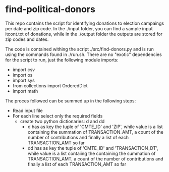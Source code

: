 # find-political-donors

This repo contains the script for identifying donations to election campaings per date and zip code. In the ./input folder, you can find a sample input itcont.txt of donations, while in the ./output folder the outputs are stored for zip codes and dates.

The code is contained withing the script ./src/find-donors.py and is run using the commands found in ./run.sh. 
There are no "exotic" dependencies for the script to run, just the following module imports:
* import csv
* import os
* import sys
* from collections import OrderedDict
* import math

The proces followed can be summed up in the following steps:
* Read input file
* For each line select only the required fields
  * create two python dictionaries: d and dd
    * d has as key the tuple of 'CMTE_ID' and 'ZIP', while value is a list containing the summation of TRANSACTION_AMT, a count of the number
      of contributions and finally a list of each TRANSACTION_AMT so far
    * dd has as key the tuple of 'CMTE_ID' and 'TRANSACTION_DT', while value is a list contaiing the containing the summation of TRANSACTION_AMT, a count of the number of contributions and finally a list of each TRANSACTION_AMT so far
